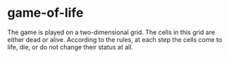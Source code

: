 # game-of-life
The game is played on a two-dimensional grid. The cells in this grid are either dead or alive. According to the rules, at each step the cells come to life, die, or do not change their status at all.
